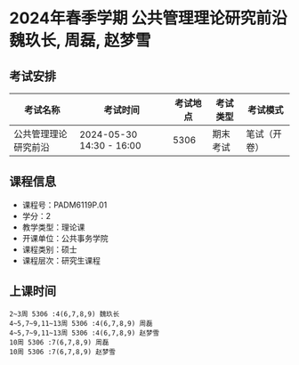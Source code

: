 # 2024年春季学期 公共管理理论研究前沿 魏玖长, 周磊, 赵梦雪




## 考试安排

| 考试名称 | 考试时间 | 考试地点 | 考试类型 | 考试模式 |
| -------- | -------- | -------- | -------- | -------- |
| 公共管理理论研究前沿 | 2024-05-30 14:30 - 16:00 | 5306 | 期末考试 | 笔试（开卷） |





## 课程信息

- 课程号：PADM6119P.01
- 学分：2
- 教学类型：理论课
- 开课单位：公共事务学院
- 课程类别：硕士
- 课程层次：研究生课程

## 上课时间

```
2~3周 5306 :4(6,7,8,9) 魏玖长
4~5,7~9,11~13周 5306 :4(6,7,8,9) 周磊
4~5,7~9,11~13周 5306 :4(6,7,8,9) 赵梦雪
10周 5306 :7(6,7,8,9) 周磊
10周 5306 :7(6,7,8,9) 赵梦雪
```

